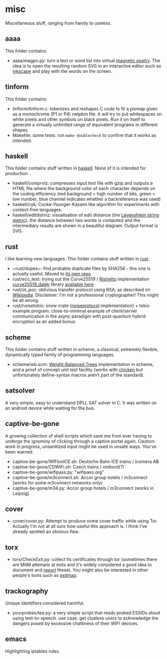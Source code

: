 # misc
Miscellaneous stuff, ranging from handy to useless.

## aaaa
This folder contains:
- aaaa/magpo.py: turn a text or word list into virtual [magnetic poetry](https://en.wikipedia.org/wiki/Magnetic_Poetry). The idea is to open the resulting random SVG in an interactive editor such as [inkscape](https://inkscape.org/) and play with the words on the screen.

## tinform
This folder contains:
- tinform/tinform.c: tokenizes and reshapes C code to fit a pixmap given as a monochrome (P1 or P4) netpbm file. It will try to put whitespaces on white pixels and other symbols on black pixels. Run it on itself to generate a virtually unlimited range of equivalent programs in different shapes.
- Makefile: some tests. run `make doublecheck` to confirm that it works as intended.

## haskell
This folder contains stuff written in [haskell](https://www.haskell.org/). None of it is intended for production.
- haskell/comprviz: compresses input text file with gzip and outputs a HTML file where the background color of each character depends on the coding efficiency (red background = high number of bits, green = low number, blue channel indicates whether a backreference was used)
- haskell/cyk: Cocke-Younger-Kasami like algorithm for experiments with context-free languages.
- haskell/editdistviz: visualisation of edit distance (the [Levenshtein string metric](https://en.wikipedia.org/wiki/Levenshtein_distance)). the distance between two words is computed and the intermediary results are shown in a beautiful diagram. Output format is SVG.

## rust
I like learning new languages. This folder contains stuff written in [rust](https://www.rust-lang.org).
- ~rust/dupes~: find probable duplicate files by SHA256 - this one is actually useful. Moved to [its own repo](https://github.com/fnordomat/dupes)
- rust/ecc_test: trying out the Curve25519 / [Ristretto](https://ristretto.group/) implementation [curve25519_dalek](https://dalek.rs/) library [available here](https://github.com/dalek-cryptography/curve25519-dalek)
- rust/ot_poc: oblivious transfer protocol using RSA, as described on [Wikipedia](https://en.wikipedia.org/wiki/Oblivious_transfer). Disclaimer: I'm not a professional cryptographer! This might be all wrong.
- rust/noisetokio: snow crate ([noiseprotocol](https://noiseprotocol.org) implementation) + tokio example program: close-to-minimal example of client/server communication in the async paradigm with post-quantum hybrid encryption as an added bonus

## scheme
This folder contains stuff written in scheme, a classical, extremely flexible, dynamically typed family of programming languages.
- scheme/wb.scm: [Weight-Balanced Trees](https://en.wikipedia.org/wiki/Weight-balanced_tree) implementation in scheme, and a proof of concept unit test facility (works with [chicken](https://www.call-cc.org) but unfortunately define-syntax macros aren't part of the standard).

## satsolver
A very simple, easy to understand DPLL SAT solver in C. It was written on an android device while waiting for the bus.

## captive-be-gone
A growing collection of shell scripts which save me from ever having to undergo the ignominy of clicking through a captive portal again. Caution: work in progress, unsanitized input might be used in unsafe ways. You've been warned.
- captive-be-gone/WIFIonICE.sh: Deutsche Bahn ICE trains / icomera AB
- captive-be-gone/CDWiFi.sh:    Czech trains / ombord(?)
- captive-be-gone/wifipass.py:  "wifipass.org"
- captive-be-gone/m3connect.sh: Accor group hotels / m3connect (works for some m3connect networks only)
- captive-be-gone/m34.py:       Accor group hotels / m3connect (works in Leipzig)

## cover
- cover/cover.py: Attempt to produce some cover traffic while using Tor.
Actually I'm not at all sure how useful this approach is. I think I've already spotted an obvious flaw.

## torx
- torx/CheckExit.py: collect tls certificates through tor (sometimes there are MitM attempts at exits and it's widely considered a good idea to document and [report](https://blog.torproject.org/blog/how-report-bad-relays) these). You might also be interested in other people's tools such as [exitmap](https://github.com/NullHypothesis/exitmap).

## trackography
Unique identifiers considered harmful.
- yourprobes/tea.py: a very simple script that reads probed ESSIDs aloud using text-to-speech. use case: get clueless users to acknowledge the dangers posed by excessive chattiness of their WIFI devices.

## emacs
Highlighting iptables rules.

